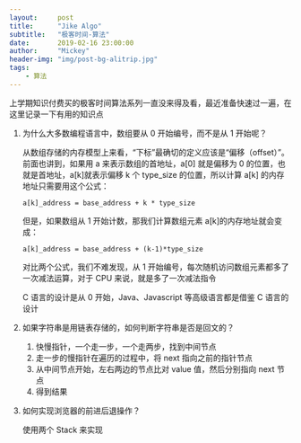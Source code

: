 ```yaml
---
layout:     post
title:      "Jike Algo"
subtitle:   "极客时间-算法"
date:       2019-02-16 23:00:00
author:     "Mickey"
header-img: "img/post-bg-alitrip.jpg"
tags:
    - 算法
---
```


上学期知识付费买的极客时间算法系列一直没来得及看，最近准备快速过一遍，在这里记录一下有用的知识点

1. 为什么大多数编程语言中，数组要从 0 开始编号，而不是从 1 开始呢？

	从数组存储的内存模型上来看，“下标”最确切的定义应该是“偏移（offset）”。前面也讲到，如果用 a 来表示数组的首地址，a[0] 就是偏移为 0 的位置，也就是首地址，a[k]就表示偏移 k 个 type_size 的位置，所以计算 a[k] 的内存地址只需要用这个公式：

	```
	a[k]_address = base_address + k * type_size
	```
	
	但是，如果数组从 1 开始计数，那我们计算数组元素 a[k]的内存地址就会变成：
	
	```
	a[k]_address = base_address + (k-1)*type_size
	```
	
	对比两个公式，我们不难发现，从 1 开始编号，每次随机访问数组元素都多了一次减法运算，对于 CPU 来说，就是多了一次减法指令
	
	C 语言的设计是从 0 开始，Java、Javascript 等高级语言都是借鉴 C 语言的设计

2. 如果字符串是用链表存储的，如何判断字符串是否是回文的？
 
    1. 快慢指针，一个走一步，一个走两步，找到中间节点
    2. 走一步的慢指针在遍历的过程中，将 next 指向之前的指针节点
    3. 从中间节点开始，左右两边的节点比对 value 值，然后分别指向 next 节点
    4. 得到结果

3. 如何实现浏览器的前进后退操作？

    使用两个 Stack 来实现

